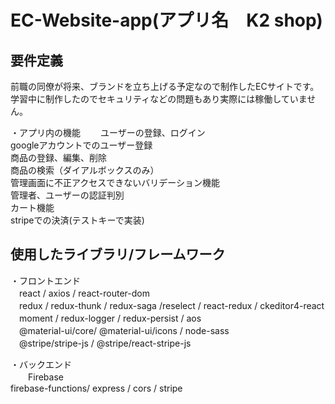 # EC-Website-app(アプリ名　K2 shop)

## **要件定義**<br/>
前職の同僚が将来、ブランドを立ち上げる予定なので制作したECサイトです。<br/>
学習中に制作したのでセキュリティなどの問題もあり実際には稼働していません。<br/>

・アプリ内の機能
　　ユーザーの登録、ログイン<br/>
 googleアカウントでのユーザー登録<br/>
 商品の登録、編集、削除<br/>
 商品の検索（ダイアルボックスのみ）<br/>
 管理画面に不正アクセスできないバリデーション機能<br/>
 管理者、ユーザーの認証判別<br/>
 カート機能<br/>
 stripeでの決済(テストキーで実装)<br/>
 

## **使用したライブラリ/フレームワーク**<br/>
・フロントエンド<br/>
 　react / axios / react-router-dom<br/>
 　redux / redux-thunk / redux-saga /reselect / react-redux / ckeditor4-react<br/>
 　moment / redux-logger / redux-persist / aos<br/>
 　@material-ui/core/ @material-ui/icons / node-sass<br/>
 　@stripe/stripe-js / @stripe/react-stripe-js<br/>
 
・バックエンド<br/>
　　Firebase<br/>
  firebase-functions/ express / cors / stripe<br/>
